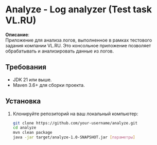 # Analyze - Log analyzer (Test task VL.RU)

**Описание**:  
Приложение для анализа логов, выполненное в рамках тестового задания компании VL.RU. Это консольное приложение позволяет обрабатывать и анализировать данные из логов.

## Требования

- JDK 21 или выше.
- Maven 3.6+ для сборки проекта.

## Установка

1. Клонируйте репозиторий на ваш локальный компьютер:
   ```bash
   git clone https://github.com/your-username/analyze.git
   cd analyze
   mvn clean package
   java -jar target/analyze-1.0-SNAPSHOT.jar [параметры]
   ```
